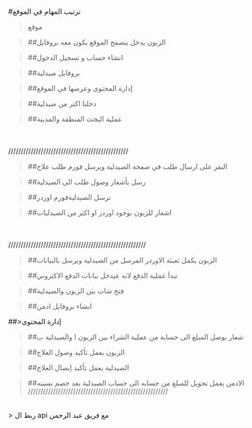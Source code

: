 
#ترتيب المهام في الموقع 
>موقع

>##الزبون يدخل يتصفح الموقع يكون معه بروفايل

> ##انشاء حساب و تسجيل الدخول

>##بروفايل صيدلية

>##إدارة المحتوى وعرضها في الموقع

>##دخلنا اكثر من صيدلية

>##عملية البحث المنطقة والمدينة
</br>
</br>////////////////////////////////////////////////

>##النقر على ارسال طلب في صفحة الصيدلية ويرسل فورم طلب علاج 

>##رسل بأشعار وصول طلب الى الصيدلية

>##ترسل الصيدليةفورم اوردر

>##اشعار للزبون بوجود اوردر او اكثر من الصيدليات
</br>
</br>///////////////////////////////////////////////////////

>##الزبون يكمل تعبئة الاوردر المرسل من الصيدلية ويرسل بالبيانات

>##تبدأ عملية الدفع لانه عيدخل بيانات الدفع الاكتروني

>##فتح شات بين الزبون والصيدلية

>##انشاء بروفايل ادمن 

##>إدارة المحتوى 

>##شعار بوصل المبلغ الى حسابة من عملية الشراء بين الزبون ا والصيدلية ب

>##الزبون يعمل تأكيد وصول العلاج

>##الصيدلية يعمل تأكيد إيصال العلاج
 
>##الادمن يعمل تحويل للمبلغ من حسابه الى حساب الصيدلية بعد خصم نسبته
</br>////////////////////////////////////////////////////////
</br>
> ربط ال api  مع فريق عبد الرحمن
